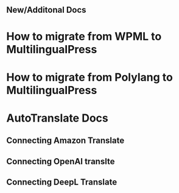 ## New/Additonal Docs

# How to migrate from WPML to MultilingualPress
# How to migrate from Polylang to MultilingualPress
# AutoTranslate Docs
## Connecting Amazon Translate
## Connecting OpenAI translte
## Connecting DeepL Translate